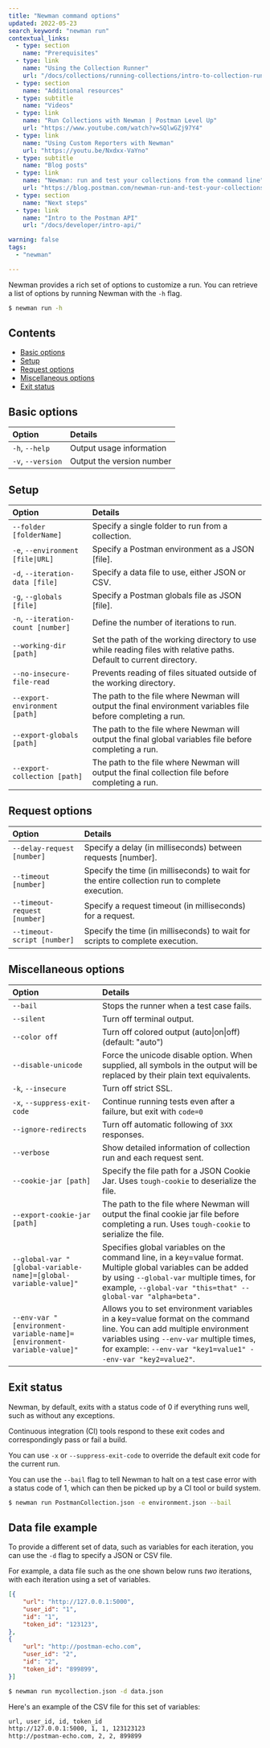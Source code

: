 ```yaml
---
title: "Newman command options"
updated: 2022-05-23
search_keyword: "newman run"
contextual_links:
  - type: section
    name: "Prerequisites"
  - type: link
    name: "Using the Collection Runner"
    url: "/docs/collections/running-collections/intro-to-collection-runs/"
  - type: section
    name: "Additional resources"
  - type: subtitle
    name: "Videos"
  - type: link
    name: "Run Collections with Newman | Postman Level Up"
    url: "https://www.youtube.com/watch?v=SQlwGZj97Y4"
  - type: link
    name: "Using Custom Reporters with Newman"
    url: "https://youtu.be/Nxdxx-VaYno"
  - type: subtitle
    name: "Blog posts"
  - type: link
    name: "Newman: run and test your collections from the command line"
    url: "https://blog.postman.com/newman-run-and-test-your-collections-from-the-command-line/"
  - type: section
    name: "Next steps"
  - type: link
    name: "Intro to the Postman API"
    url: "/docs/developer/intro-api/"

warning: false
tags:
  - "newman"

---
```


Newman provides a rich set of options to customize a run. You can retrieve a list of options by running Newman with the ``-h`` flag.

```bash
$ newman run -h
```

## Contents

* [Basic options](#basic-options)
* [Setup](#setup)
* [Request options](#request-options)
* [Miscellaneous options](#miscellaneous-options)
* [Exit status](#exit-status)

## Basic options

| Option | Details |
|:--|:--|
| `-h`, `--help` | Output usage information |
| `-v`, `--version` | Output the version number |

## Setup

| Option | Details |
|:--|:--|
| `--folder [folderName]` | Specify a single folder to run from a collection. |
| `-e`, `--environment [file\|URL]` | Specify a Postman environment as a JSON [file]. |
| `-d`, `--iteration-data [file]` | Specify a data file to use, either JSON or CSV. |
| `-g`, `--globals [file]` | Specify a Postman globals file as JSON [file]. |
| `-n`, `--iteration-count [number]` | Define the number of iterations to run. |
| `--working-dir [path]` |Set the path of the working directory to use while reading files with relative paths. Default to current directory. |
| `--no-insecure-file-read` |Prevents reading of files situated outside of the working directory. |
| `--export-environment [path]` |The path to the file where Newman will output the final environment variables file before completing a run. |
| `--export-globals [path]` | The path to the file where Newman will output the final global variables file before completing a run. |
| `--export-collection [path]` | The path to the file where Newman will output the final collection file before completing a run. |

## Request options

| Option | Details |
|:--|:--|
| `--delay-request [number]` | Specify a delay (in milliseconds) between requests [number]. |
| `--timeout [number]` | Specify the time (in milliseconds) to wait for the entire collection run to complete execution. |
| `--timeout-request [number]` | Specify a request timeout (in milliseconds) for a request. |
| `--timeout-script [number]` | Specify the time (in milliseconds) to wait for scripts to complete execution. |

## Miscellaneous options

| Option | Details |
|:--|:--|
| `--bail` | Stops the runner when a test case fails. |
| `--silent` | Turn off terminal output. |
| `--color off` | Turn off colored output (auto\|on\|off) (default: "auto")|
| `--disable-unicode` | Force the unicode disable option. When supplied, all symbols in the output will be replaced by their plain text equivalents. |
| `-k`, `--insecure` | Turn off strict SSL. |
| `-x`, `--suppress-exit-code` | Continue running tests even after a failure, but exit with `code=0` |
| `--ignore-redirects` | Turn off automatic following of `3XX` responses. |
| `--verbose` | Show detailed information of collection run and each request sent. |
| `--cookie-jar [path]` | Specify the file path for a JSON Cookie Jar. Uses `tough-cookie` to deserialize the file. |
| `--export-cookie-jar [path]` | The path to the file where Newman will output the final cookie jar file before completing a run. Uses `tough-cookie` to serialize the file. |
| `--global-var "[global-variable-name]=[global-variable-value]"` | Specifies global variables on the command line, in a key=value format. Multiple global variables can be added by using `--global-var` multiple times, for example, `--global-var "this=that" --global-var "alpha=beta".` |
| `--env-var "[environment-variable-name]=[environment-variable-value]"` | Allows you to set environment variables in a key=value format on the command line. You can add multiple environment variables using `--env-var` multiple times, for example: `--env-var "key1=value1" --env-var "key2=value2"`. |

## Exit status

Newman, by default, exits with a status code of 0 if everything runs well, such as without any exceptions.

Continuous integration (CI) tools respond to these exit codes and correspondingly pass or fail a build.

You can use `-x` or `--suppress-exit-code` to override the default exit code for the current run.

You can use the `--bail` flag to tell Newman to halt on a test case error with a status code of 1, which can then be picked up by a CI tool or build system.

```bash
$ newman run PostmanCollection.json -e environment.json --bail
```

## Data file example

To provide a different set of data, such as variables for each iteration, you can use the `-d` flag to specify a JSON or CSV file.

For example, a data file such as the one shown below runs _two_ iterations, with each iteration using a set of variables.

```json
[{
    "url": "http://127.0.0.1:5000",
    "user_id": "1",
    "id": "1",
    "token_id": "123123",
},
{
    "url": "http://postman-echo.com",
    "user_id": "2",
    "id": "2",
    "token_id": "899899",
}]
```

```bash
$ newman run mycollection.json -d data.json
```

Here's an example of the CSV file for this set of variables:

```bash
url, user_id, id, token_id
http://127.0.0.1:5000, 1, 1, 123123123
http://postman-echo.com, 2, 2, 899899
```
